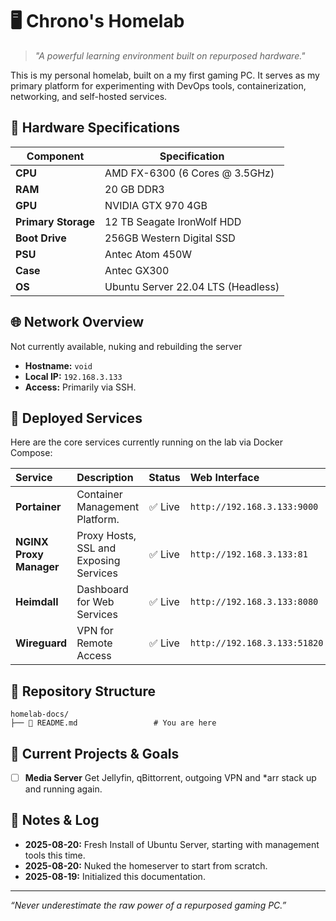 # 🖥️ Chrono's Homelab

> *"A powerful learning environment built on repurposed hardware."*

This is my personal homelab, built on a my first gaming PC. It serves as my primary platform for experimenting with DevOps tools, containerization, networking, and self-hosted services.

## 🔧 Hardware Specifications

| Component            | Specification                               |
|----------------------|---------------------------------------------|
| **CPU**              | AMD FX-6300 (6 Cores @ 3.5GHz)              | 
| **RAM**              | 20 GB DDR3                                  | 
| **GPU**              | NVIDIA GTX 970 4GB                          | 
| **Primary Storage**  | 12 TB Seagate IronWolf HDD                  | 
| **Boot Drive**       | 256GB Western Digital SSD                   |
| **PSU**              | Antec Atom 450W                             | 
| **Case**             | Antec GX300                                 | 
| **OS**               | Ubuntu Server 22.04 LTS (Headless)          | 

## 🌐 Network Overview

Not currently available, nuking and rebuilding the server



*   **Hostname:** `void`
*   **Local IP:** `192.168.3.133`
*   **Access:** Primarily via SSH.

## 🐳 Deployed Services

Here are the core services currently running on the lab via Docker Compose:

| Service | Description | Status | Web Interface |
| :--- | :--- | :---: | :--- |
| **Portainer** | Container Management Platform. | ✅ Live | `http://192.168.3.133:9000` |
| **NGINX Proxy Manager** | Proxy Hosts, SSL and Exposing Services | ✅ Live | `http://192.168.3.133:81` |
| **Heimdall** | Dashboard for Web Services | ✅ Live | `http://192.168.3.133:8080` |
| **Wireguard** | VPN for Remote Access | ✅ Live | `http://192.168.3.133:51820` |

## 📁 Repository Structure

```
homelab-docs/
├── 📄 README.md                 # You are here
```

## 🚧 Current Projects & Goals

-   [ ] **Media Server** Get Jellyfin, qBittorrent, outgoing VPN and *arr stack up and running again.

## 📝 Notes & Log

-   **2025-08-20:** Fresh Install of Ubuntu Server, starting with management tools this time.
-   **2025-08-20:** Nuked the homeserver to start from scratch.
-   **2025-08-19:** Initialized this documentation.

---
*“Never underestimate the raw power of a repurposed gaming PC.”*

